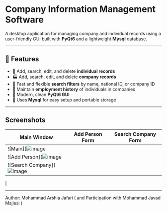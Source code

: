 # Company Information Management Software

A desktop application for managing company and individual records using a user-friendly GUI built with **PyQt6** and a lightweight **Mysql** database.

---

## 📌 Features

- 👤 Add, search, edit, and delete **individual records**
- 🏭 Add, search, edit, and delete **company records**
- 🔎 Fast and flexible **search filters** by name, national ID, or company ID
- 🧾 Maintain **employment history** of individuals in companies
- 🎨 Modern, clean **PyQt6 GUI**
- 💾 Uses **Mysql** for easy setup and portable storage

---

## Screenshots

| Main Window | Add Person Form | Search Company Form |
|-------------|------------------|----------------------|
| ![Main](![image](https://github.com/user-attachments/assets/5b2c13b5-4e9d-45e8-ac65-3a9b4864f00b)
| ![Add Person](![image](https://github.com/user-attachments/assets/bcb7cb59-feb8-4193-9975-5504d1fb3d22)
| ![Search Company](![image](https://github.com/user-attachments/assets/2b75db3d-a8f8-499f-b6a1-988a696647d5)
|

---

Author: Mohammad Arshia Jafari ( and Participation with Mohammad Javad Majlesi )
